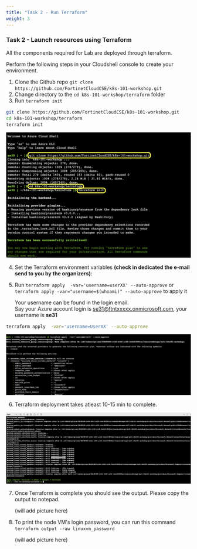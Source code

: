 ```yaml
---
title: "Task 2 - Run Terraform"
weight: 3
---
```


### Task 2 - Launch resources using Terraform

All the components required for Lab are deployed through terraform. 


Perform the following steps in your Cloudshell console to create your environment.

1. Clone the Github repo `git clone https://github.com/FortinetCloudCSE/k8s-101-workshop.git`
2. Change directory to the `cd k8s-101-workshop/terraform` folder
3. Run `terraform init`

```sh
git clone https://github.com/FortinetCloudCSE/k8s-101-workshop.git
cd k8s-101-workshop/terraform
terraform init
```

![lab11](../../images/terraform1.png)


4. Set the Terraform environment variables **(check in dedicated the e-mail send to you by the organizers)**:
    
5. Run `terraform apply  -var='username=userXX' --auto-approve` or `terraform apply -var="username=$(whoami)" --auto-approve` to apply it

    Your username can be found in the login email.  
    Say your Azure account login is se31@ftntxxxxx.onmicrosoft.com, your username is **se31** 

```sh
terraform apply  -var='username=UserXX' --auto-approve
```

![lab12](../../images/terraform2.png)
    
6. Terraform deployment takes atleast 10-15 min to complete.

![lab13](../../images/terraformoutput.png)

7. Once Terraform is complete you should see the output. Please copy the output to notepad.

    (will add picture here)

8. To print the node VM's login password, you can run this command ```terraform output -raw linuxvm_password```

    (will add picture here)
